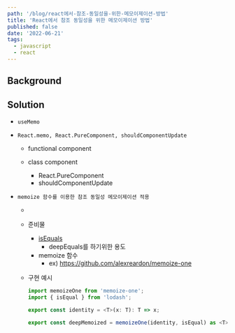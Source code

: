 ```yaml
---
path: '/blog/react에서-참조-동일성을-위한-메모이제이션-방법'
title: 'React에서 참조 동일성을 위한 메모이제이션 방법'
published: false
date: '2022-06-21'
tags:
  - javascript
  - react
---
```


## Background

## Solution

- `useMemo`

- `React.memo, React.PureComponent, shouldComponentUpdate`

  - functional component

  - class component
    - React.PureComponent
    - shouldComponentUpdate

- `memoize 함수를 이용한 참조 동일성 메모이제이션 적용`

  -
  - 준비물
    - [isEquals](https://lodash.com/docs/4.17.15#isEqual)
      - deepEquals를 하기위한 용도
    - memoize 함수
      - ex) https://github.com/alexreardon/memoize-one
  - 구현 예시

    ```ts
    import memoizeOne from 'memoize-one';
    import { isEqual } from 'lodash';

    export const identity = <T>(x: T): T => x;

    export const deepMemoized = memoizeOne(identity, isEqual) as <T>(x: T) => T;
    ```
